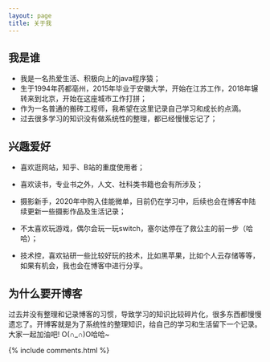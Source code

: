 ```yaml
---
layout: page
title: 关于我 
---
```




## 我是谁

* 我是一名热爱生活、积极向上的java程序猿；
* 生于1994年药都亳州，2015年毕业于安徽大学，开始在江苏工作，2018年辗转来到北京，开始在这座城市工作打拼；
* 作为一名普通的搬砖工程师，我希望在这里记录自己学习和成长的点滴。
* 过去很多学习的知识没有做系统性的整理，都已经慢慢忘记了；





## 兴趣爱好

* 喜欢逛网站，知乎、B站的重度使用者；

* 喜欢读书，专业书之外，人文、社科类书籍也会有所涉及；

* 摄影新手，2020年中购入佳能微单，目前仍在学习中，后续也会在博客中陆续更新一些摄影作品及生活记录；

* 不太喜欢玩游戏，偶尔会玩一玩switch，塞尔达停在了救公主的前一步（哈哈）；

* 技术控，喜欢钻研一些比较好玩的技术，比如黑苹果，比如个人云存储等等，如果有机会，我也会在博客中进行分享。






## 为什么要开博客

​		过去并没有整理和记录博客的习惯，导致学习的知识比较碎片化，很多东西都慢慢遗忘了。开博客就是为了系统性的整理知识，给自己的学习和生活留下一个记录。大家一起加油吧! O(∩_∩)O哈哈~



{% include comments.html %}

